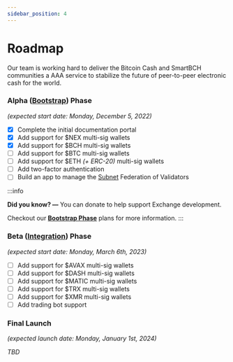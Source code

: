 ```yaml
---
sidebar_position: 4
---
```


# Roadmap

Our team is working hard to deliver the Bitcoin Cash and SmartBCH communities a AAA service to stabilize the future of peer-to-peer electronic cash for the world.

### Alpha ([Bootstrap](https://nexa.exchange/bootstrap)) Phase

_(expected start date: Monday, December 5, 2022)_

- [x] Complete the initial documentation portal
- [x] Add support for $NEX multi-sig wallets
- [x] Add support for $BCH multi-sig wallets
- [ ] Add support for $BTC multi-sig wallets
- [ ] Add support for $ETH _(+ ERC-20)_ multi-sig wallets
- [ ] Add two-factor authentication
- [ ] Build an app to manage the [Subnet](https://docs.avax.network/subnets) Federation of Validators

:::info

__Did you know? —__ You can donate to help support Exchange development.

Checkout our [__Bootstrap Phase__](https://nexa.exchange/bootstrap) plans for more information.
:::


### Beta ([Integration](https://nexa.exchange/integration)) Phase

_(expected start date: Monday, March 6th, 2023)_

- [ ] Add support for $AVAX multi-sig wallets
- [ ] Add support for $DASH multi-sig wallets
- [ ] Add support for $MATIC multi-sig wallets
- [ ] Add support for $TRX multi-sig wallets
- [ ] Add support for $XMR multi-sig wallets
- [ ] Add trading bot support

### Final Launch

_(expected launch date: Monday, January 1st, 2024)_

_TBD_
